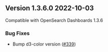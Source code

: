 ## Version 1.3.6.0 2022-10-03
Compatible with OpenSearch Dashboards 1.3.6

### Bug Fixes
* Bump d3-color version ([#339](https://github.com/opensearch-project/alerting-dashboards-plugin/pull/339))





